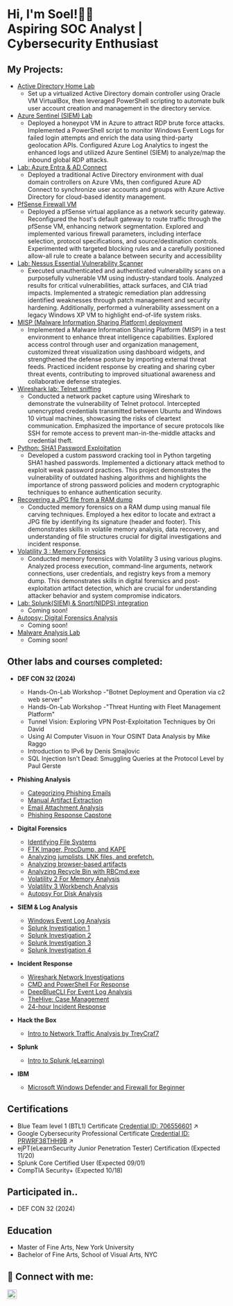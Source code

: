 <h1>Hi, I'm Soel!👨‍💻 <br/>Aspiring SOC Analyst</a> | Cybersecurity Enthusiast</a></h1>


<h2> My Projects:</h2>

- [Active Directory Home Lab](https://github.com/cybersoel/ActiveDirectoryLab)
  - Set up a virtualized Active Directory domain controller using Oracle VM VirtualBox, then leveraged PowerShell scripting to automate bulk user account creation and management in the directory service.
- [Azure Sentinel (SIEM) Lab](https://github.com/cybersoel/AzureSentinelSIEMLab)
  - Deployed a honeypot VM in Azure to attract RDP brute force attacks. Implemented a PowerShell script to monitor Windows Event Logs for failed login attempts and enrich the data using third-party geolocation APIs. Configured Azure Log Analytics to ingest the enhanced logs and utilized Azure Sentinel (SIEM) to analyze/map the inbound global RDP attacks.
- [Lab: Azure Entra & AD Connect](https://github.com/cybersoel/LabAzureEntraADConnect)
  - Deployed a traditional Active Directory environment with dual domain controllers on Azure VMs, then configured Azure AD Connect to synchronize user accounts and groups with Azure Active Directory for cloud-based identity management.
- [PfSense Firewall VM](https://github.com/cybersoel/PfSenseFirewallVM)
  - Deployed a pfSense virtual appliance as a network security gateway. Reconfigured the host's default gateway to route traffic through the pfSense VM, enhancing network segmentation. Explored and implemented various firewall parameters, including interface selection, protocol specifications, and source/destination controls. Experimented with targeted blocking rules and a carefully positioned allow-all rule to create a balance between security and accessibility
- [Lab: Nessus Essential Vulnerability Scanner](https://github.com/cybersoel/LabNessusEssentialVulnerabilityScanner)
  - Executed unauthenticated and authenticated vulnerability scans on a purposefully vulnerable VM using industry-standard tools. Analyzed results for critical vulnerabilities, attack surfaces, and CIA triad impacts. Implemented a strategic remediation plan addressing identified weaknesses through patch management and security hardening. Additionally, performed a vulnerability assessment on a legacy Windows XP VM to highlight end-of-life system risks.
- [MISP (Malware Information Sharing Platform) deployment ](https://github.com/cybersoel/MISPMalwareInformationSharingPlatformdeployment)
  - Implemented a Malware Information Sharing Platform (MISP) in a test environment to enhance threat intelligence capabilities. Explored access control through user and organization management, customized threat visualization using dashboard widgets, and strengthened the defense posture by importing external threat feeds. Practiced incident response by creating and sharing cyber threat events, contributing to improved situational awareness and collaborative defense strategies.
- [Wireshark lab: Telnet sniffing](https://github.com/cybersoel/WiresharklabTelnetsniffing)
  - Conducted a network packet capture using Wireshark to demonstrate the vulnerability of Telnet protocol. Intercepted unencrypted credentials transmitted between Ubuntu and Windows 10 virtual machines, showcasing the risks of cleartext communication. Emphasized the importance of secure protocols like SSH for remote access to prevent man-in-the-middle attacks and credential theft.
- [Python: SHA1 Password Exploitation](https://github.com/cybersoel/PythonSHA1PasswordExploitation)
  - Developed a custom password cracking tool in Python targeting SHA1 hashed passwords. Implemented a dictionary attack method to exploit weak password practices. This project demonstrates the vulnerability of outdated hashing algorithms and highlights the importance of strong password policies and modern cryptographic techniques to enhance authentication security.
- [Recovering a JPG file from a RAM dump](https://github.com/cybersoel/RecoveringaJPGfilefromaRAMdump)
  - Conducted memory forensics on a RAM dump using manual file carving techniques. Employed a hex editor to locate and extract a JPG file by identifying its signature (header and footer). This demonstrates skills in volatile memory analysis, data recovery, and understanding of file structures crucial for digital investigations and incident response.
- [Volatility 3 : Memory Forensics](https://github.com/cybersoel/Volatility3MemoryForensics)
  - Conducted memory forensics with Volatility 3 using various plugins. Analyzed process execution, command-line arguments, network connections, user credentials, and registry keys from a memory dump. This demonstrates skills in digital forensics and post-exploitation artifact detection, which are crucial for understanding attacker behavior and system compromise indicators.
- [Lab: Splunk(SIEM) & Snort(NIDPS) integration](xxx.com)
  - Coming soon!
- [Autopsy: Digital Forensics Analysis](xxx.com)
  - Coming soon!
- [Malware Analysis Lab](xxx.com)
  - Coming soon!

<h2> Other labs and courses completed:</h2>

- <b>DEF CON 32 (2024)</b>
  - Hands-On-Lab Workshop -"Botnet Deployment and Operation via c2 web server"
  - Hands-On-Lab Workshop -"Threat Hunting with Fleet Management Platform"
  - Tunnel Vision: Exploring VPN Post-Exploitation Techniques by Ori David
  - Using AI Computer Visuon in Your OSINT Data Analysis by Mike Raggo
  - Introduction to IPv6 by Denis Smajlovic
  - SQL Injection Isn't Dead: Smuggling Queries at the Protocol Level by Paul Gerste


- <b>Phishing Analysis</b>
  - [Categorizing Phishing Emails](https://github.com/cybersoel/CategorizingPhishingEmails)
  - [Manual Artifact Extraction](https://github.com/cybersoel/ManualArtifactExtraction)
  - [Email Attachment Analysis](https://github.com/cybersoel/EmailAttachmentAnalysis)
  - [Phishing Response Capstone](https://github.com/cybersoel/PhishingResponseCapstone)

- <b>Digital Forensics</b>
  - [Identifying File Systems](https://github.com/cybersoel/IdentifyingFileSystems)
  - [FTK Imager, ProcDump, and KAPE](https://github.com/cybersoel/FTKImagerProcDumpandKAPE)
  - [Analyzing jumplists, LNK files, and prefetch.](https://github.com/cybersoel/AnalyzingjumplistsLNKfilesandprefetch)
  - [Analyzing browser-based artifacts](https://github.com/cybersoel/Analyzingbrowserbasedartifacts)
  - [Analyzing Recycle Bin with RBCmd.exe](https://github.com/cybersoel/AnalyzingRecycleBinwithRBCmd.exe)
  - [Volatility 2 For Memory Analysis](https://github.com/cybersoel/Volatility-2-For-Memory-Analysis)
  - [Volatility 3 Workbench Analysis](https://github.com/cybersoel/Volatility-3-Workbench-Analysis)
  - [Autopsy For Disk Analysis](https://github.com/cybersoel/Autopsy-For-Disk-Analysis)

- <b>SIEM & Log Analysis</b>
  - [Windows Event Log Analysis](https://github.com/cybersoel/Windows-Event-Log-Analysis)
  - [Splunk Investigation 1](https://github.com/cybersoel/Splunk-Investigation-1)
  - [Splunk Investigation 2](https://github.com/cybersoel/Splunk-Investigation-2)
  - [Splunk Investigation 3](https://github.com/cybersoel/Splunk-Investigation-3)
  - [Splunk Investigation 4](https://github.com/cybersoel/Splunk-Investigation-4)

- <b>Incident Response</b>
  - [Wireshark Network Investigations](https://github.com/cybersoel/Wireshark-Network-Investigations)
  - [CMD and PowerShell For Response](https://github.com/cybersoel/CMD-and-PowerShell-For-Response)
  - [DeepBlueCLI For Event Log Analysis](https://github.com/cybersoel/DeepBlueCLI-For-Event-Log-Analysis)
  - [TheHive: Case Management](https://github.com/cybersoel/TheHive-Case-Management)
  - [24-hour Incident Response](https://github.com/cybersoel/24-hour-Incident-Response)

- <b>Hack the Box</b>
  - [Intro to Network Traffic Analysis by TreyCraf7](https://github.com/cybersoel/Intro-to-Network-Traffic-Analysis-by-TreyCraf7)

- <b>Splunk</b>
  - [Intro to Splunk (eLearning)](https://github.com/cybersoel/Intro-to-Splunk-eLearning-)

- <b>IBM</b>
  - [Microsoft Windows Defender and Firewall for Beginner](https://github.com/cybersoel/Microsoft-Windows-Defender-and-Firewall-for-Beginner)

<h2>Certifications</h2>

- Blue Team level 1 (BTL1) Certificate [Credential ID: 706556601](https://drive.google.com/file/d/1WYsRoQLK4LSxpi8TXxHo49TokIsgD-QR/view?usp=sharing) ↗️
- Google Cybersecurity Professional Certificate [Credential ID: PRWRF38THH9B](https://www.coursera.org/account/accomplishments/specialization/certificate/PRWRF38THH9B) ↗️
- ejPT(eLearnSecurity Junior Penetration Tester) Certification (Expected 11/20)
- Splunk Core Certified User (Expected 09/01)
- CompTIA Security+ (Expected 10/18)

<h2>Participated in..</h2>

- DEF CON 32 (2024)



<h2>Education</h2>

- Master of Fine Arts, New York University
- Bachelor of Fine Arts, School of Visual Arts, NYC


<h2> 🤳 Connect with me:</h2>

[<img align="left" alt="SoelKwun | LinkedIn" width="22px" src="https://cdn.jsdelivr.net/npm/simple-icons@v3/icons/linkedin.svg" />][linkedin]


[linkedin]: https://linkedin.com/in/soel-kwun-314485282/

<!--
**cybersoel/cybersoel** is a ✨ _special_ ✨ repository because its `README.md` (this file) appears on your GitHub profile.


- 🔭 I’m currently working on ...
- 🌱 I’m currently learning ...
- 👯 I’m looking to collaborate on ...
- 🤔 I’m looking for help with ...
- 💬 Ask me about ...
- 📫 How to reach me: ...
- 😄 Pronouns: ...
- ⚡ Fun fact: ...
-->
